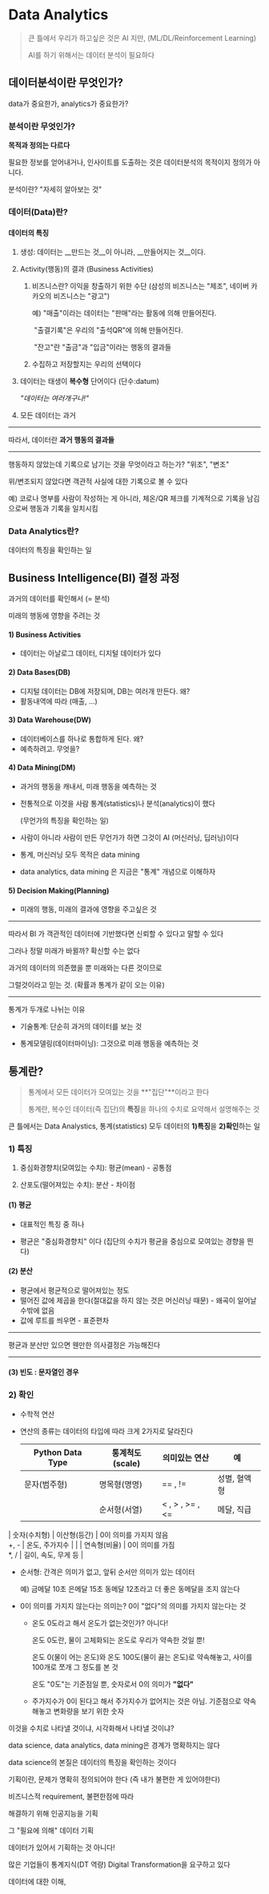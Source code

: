 # Data Analytics



> 큰 틀에서 우리가 하고싶은 것은 AI 지만, (ML/DL/Reinforcement Learning)
>
> AI를 하기 위해서는 데이터 분석이 필요하다



## __데이터분석이란 무엇인가?__

data가 중요한가, analytics가 중요한가?



### 분석이란 무엇인가?

__목적과 정의는 다르다__

필요한 정보를 얻어내거나, 인사이트를 도출하는 것은 데이터분석의 목적이지 정의가 아니다.

분석이란? "자세히 알아보는 것"



### 데이터(Data)란?

#### 데이터의 특징

1. 생성: 데이터는 __만드는 것__이 아니라, __만들어지는 것__이다.

2. Activity(행동)의 결과 (Business Activities)

   1. 비즈니스란? 이익을 창출하기 위한 수단 (삼성의 비즈니스는 "제조", 네이버 카카오의 비즈니스는 "광고")

      예) "매출"이라는 데이터는 "판매"라는 활동에 의해 만들어진다.

      ​     "출결기록"은 우리의 "출석QR"에 의해 만들어진다.

      ​     "잔고"란 "출금"과 "입금"이라는 행동의 결과들

   2. 수집하고 저장할지는 우리의 선택이다

3. 데이터는 태생이 __복수형__ 단어이다 (단수:datum)

   _"데이터는 여러개구나!"_

4. 모든 데이터는 과거



---

따라서, 데이터란 __과거 행동의 결과들__

---



행동하지 않았는데 기록으로 남기는 것을 무엇이라고 하는가? "위조", "변조"

위/변조되지 않았다면 객관적 사실에 대한 기록으로 볼 수 있다

예) 코로나 명부를 사람이 작성하는 게 아니라, 체온/QR 체크를 기계적으로 기록을 남김으로써 행동과 기록을 일치시킴





### Data Analytics란?

데이터의 특징을 확인하는 일





## Business Intelligence(BI) 결정 과정

과거의 데이터를 확인해서 (= 분석)

미래의 행동에 영향을 주려는 것



#### 1) Business Activities

- 데이터는 아날로그 데이터, 디지털 데이터가 있다

#### 2) Data Bases(DB)

- 디지털 데이터는 DB에 저장되며, DB는 여러개 만든다. 왜?
- 활동내역에 따라 (매출, ...)

#### 3) Data Warehouse(DW)

- 데이터베이스를 하나로 통합하게 된다. 왜?
- 예측하려고. 무엇을?

#### 4) Data Mining(DM)

- 과거의 행동을 캐내서, 미래 행동을 예측하는 것

- 전통적으로 이것을 사람 통계(statistics)나 분석(analytics)이 했다

  (무언가의 특징을 확인하는 일)

- 사람이 아니라 사람이 만든 무언가가 하면 그것이 AI (머신러닝, 딥러닝)이다 

- 통계, 머신러닝 모두 목적은 data mining

- data analytics, data mining 은 지금은 "통계" 개념으로 이해하자



#### 5) Decision Making(Planning)

- 미래의 행동, 미래의 결과에 영향을 주고싶은 것



---

따라서 BI 가 객관적인 데이터에 기반했다면 신뢰할 수 있다고 말할 수 있다

그러나 정말 미래가 바뀔까? 확신할 수는 없다

과거의 데이터의 의존했을 뿐 미래와는 다른 것이므로

그럴것이라고 믿는 것. (확률과 통계가 같이 오는 이유)

---





통계가 두개로 나뉘는 이유

- 기술통계: 단순히 과거의 데이터를 보는 것

- 통계모델링(데이터마이닝): 그것으로 미래 행동을 예측하는 것





## 통계란?

> 통계에서 모든 데이터가 모여있는 것을 **"집단"**이라고 한다
>
> 통계란, 복수인 데이터(즉 집단)의 **특징**을 하나의 수치로 요약해서 설명해주는 것



큰 틀에서는 Data Analystics, 통계(statistics) 모두 데이터의 **1)특징**을 **2)확인**하는 일



### 1) 특징

1) 중심화경향치(모여있는 수치): 평균(mean) - 공통점

2) 산포도(떨어져있는 수치): 분산 - 차이점



#### (1) 평균

- 대표적인 특징 중 하나

- 평균은 "중심화경향치" 이다 (집단의 수치가 평균을 중심으로 모여있는 경향을 띈다)



#### (2) 분산

- 평균에서 평균적으로 떨어져있는 정도
- 떨어진 값에 제곱을 한다(절대값을 하지 않는 것은 머신러닝 때문) - 왜곡이 일어날 수밖에 없음
- 값에 루트를 씌우면 - 표준편차



---

평균과 분산만 있으면 웬만한 의사결정은 가능해진다

---



#### (3) 빈도 : 문자열인 경우





### 2) 확인

- 수학적 연산

- 연산의 종류는 데이터의 타입에 따라 크게 2가지로 달라진다

  | Python Data Type | 통계척도(scale) | 의미있는 연산                  | 예                  |
  | ---------------- | --------------- | ------------------------------ | ------------------- |
  | 문자(범주형)     | 명목형(명명)    | == , !=                        | 성별, 혈액형        |
  |                  | 순서형(서열)    | < , > , >= , <=                | 메달, 직급          |
| 숫자(수치형)     | 이산형(등간)    | 0이 의미를 가지지 않음<br>+, - | 온도, 주가지수      |
  |                  | 연속형(비율)    | 0이 의미를 가짐<br>*, /        | 길이, 속도, 무게 등 |

  * 순서형: 간격은 의미가 없고, 앞뒤 순서만 의미가 있는 데이터

    예) 금메달 10초 은메달 15초 동메달 12초라고 더 좋은 동메달을 조지 않는다

  * 0이 의미를 가지지 않는다는 의미는? 0이 "없다"의 의미를 가지지 않는다는 것

    * 온도 0도라고 해서 온도가 없는것인가? 아니다!

      온도 0도란, 물이 고체화되는 온도로 우리가 약속한 것일 뿐!
  
      온도 0(물이 어는 온도)와 온도 100도(물이 끓는 온도)로 약속해놓고, 사이를 100개로 쪼개 그 정도를 본 것 
  
      온도 "0도"는 기준점일 뿐, 숫자로서 0의 의미가 **"없다"**
  
    * 주가지수가 0이 된다고 해서 주가지수가 없어지는 것은 아님. 기준점으로 약속해놓고 변화량을 보기 위한 숫자
  
    

이것을 수치로 나타낼 것이냐, 시각화해서 나타낼 것이냐?













data science, data analytics, data mining은 경계가 명확하지는 않다

data science의 본질은 데이터의 특징을 확인하는 것이다





기획이란, 문제가 명확히 정의되어야 한다 (즉 내가 불편한 게 있어야한다)

비즈니스적 requirement, 불편한점에 따라

해결하기 위해  인공지능을 기획

그 "필요에 의해" 데이터 기획 

데이터가 있어서 기획하는 것 아니다!





많은 기업들이 통계지식(DT 역량) Digital Transformation을 요구하고 있다

데이터에 대한 이해, 